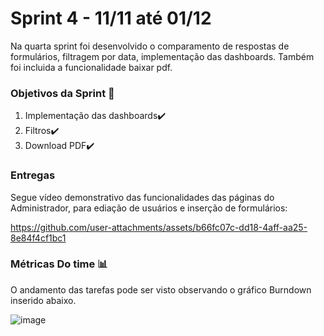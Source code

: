 # Sprint 4 - 11/11 até 01/12
Na quarta sprint foi desenvolvido o comparamento de respostas de formulários, filtragem por data, implementação das dashboards. Também foi incluida a funcionalidade baixar pdf. 

### Objetivos da Sprint 🎯
1. Implementação das dashboards✔️
2. Filtros✔️
3. Download PDF✔️

### Entregas

Segue vídeo demonstrativo das funcionalidades das páginas do Administrador, para ediação de usuários e inserção de formulários:


https://github.com/user-attachments/assets/b66fc07c-dd18-4aff-aa25-8e84f4cf1bc1


### Métricas Do time 📊

O andamento das tarefas pode ser visto observando o gráfico Burndown inserido abaixo.

![image](https://github.com/user-attachments/assets/26188917-c16e-443a-8343-4a2781665f59)


